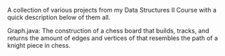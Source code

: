 A collection of various projects from my Data Structures II Course with a quick description below of them all.

Graph.java:
The construction of a chess board that builds, tracks, and returns the amount of edges and vertices of that resembles the path of a knight piece in chess.

